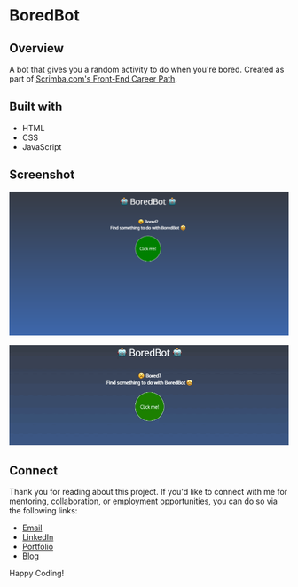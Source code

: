 # BoredBot

## Overview

A bot that gives you a random activity to do when you're bored. Created as part of [Scrimba.com's Front-End Career Path](https://scrimba.com/learn/frontend).

## Built with
- HTML
- CSS
- JavaScript 

## Screenshot

![BoredBot app with header and instructions to click the button to find something to do.](screenshot_boredbot.png)

![Animated GIF of BoredBot in action with the following activities displayed each time the button is clicked: Go to a concert with local artists with some friends, Learn to sew on a button, Listen to music you haven't heard in a while.](screencapture_boredbot.gif)

## Connect

Thank you for reading about this project. If you'd like to connect with me for mentoring, collaboration, or employment opportunities, you can do so via the following links:

- [Email](https://anthonynanfito.com/contact/)
- [LinkedIn](https://linkedin.com/in/anthonynanfito)
- [Portfolio](https://ananfito.github.io)
- [Blog](https://ananfito.hashnode.dev)

Happy Coding!
